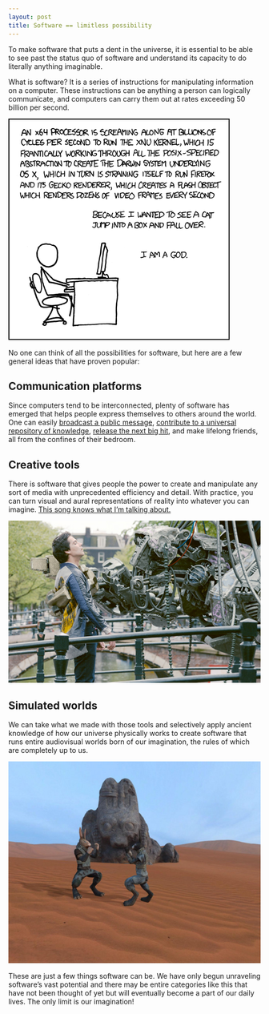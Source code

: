 ```yaml
---
layout: post
title: Software == limitless possibility
---
```


To make software that puts a dent in the universe, it is essential to be able to see past the status quo of software and understand its capacity to do literally anything imaginable.

What is software? It is a series of instructions for manipulating information on a computer. These instructions can be anything a person can logically communicate, and computers can carry them out at rates exceeding 50 billion per second.

![xkcd - Abstraction](/images/xkcd-abstraction.png)

No one can think of all the possibilities for software, but here are a few general ideas that have proven popular:

## Communication platforms

Since computers tend to be interconnected, plenty of software has emerged that helps people express themselves to others around the world. One can easily [broadcast a public message](http://twitter.com), [contribute to a universal repository of knowledge](http://wikipedia.org), [release the next big hit](https://www.youtube.com/watch?v=QK8mJJJvaes), and make lifelong friends, all from the confines of their bedroom.

## Creative tools

There is software that gives people the power to create and manipulate any sort of media with unprecedented efficiency and detail. With practice, you can turn visual and aural representations of reality into whatever you can imagine. [This song knows what I’m talking about.](https://www.youtube.com/watch?v=IwvaodjH5lU)

![Tears of Steel](/images/tears-of-steel.jpg)

## Simulated worlds

We can take what we made with those tools and selectively apply ancient knowledge of how our universe physically works to create software that runs entire audiovisual worlds born of our imagination, the rules of which are completely up to us.

![Overgrowth](/images/overgrowth.jpg)

These are just a few things software can be. We have only begun unraveling software’s vast potential and there may be entire categories like this that have not been thought of yet but will eventually become a part of our daily lives. The only limit is our imagination!
